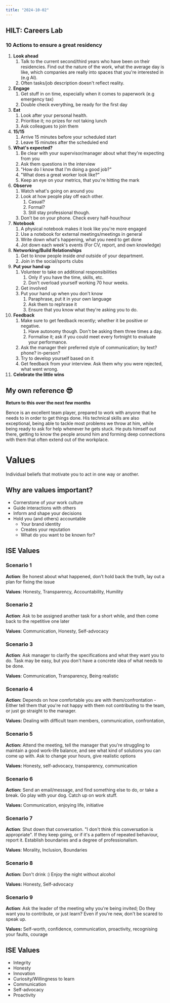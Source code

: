 ```yaml
---
title: "2024-10-02"
---
```

## HILT: Careers Lab

### 10 Actions to ensure a great residency
1) **Look ahead**
	1) Talk to the current second/third years who have been on their residencies. Find out the nature of the work, what the average day is like, which companies are really into spaces that you're interested in (e.g AI).
	2) Often tasks/job description doesn't reflect reality.
2) **Engage**
	1) Get stuff in on time, especially when it comes to paperwork (e.g emergency tax)
	2) Double check everything, be ready for the first day
3) **Eat**
	1) Look after your personal health.
	2) Prioritise it; no prizes for not taking lunch
	3) Ask colleagues to join them
4) **15/15**
	1) Arrive 15 minutes before your scheduled start
	2) Leave 15 minutes after the scheduled end
5) **What's expected?**
	1) Be clear with your supervisor/manager about what they're expecting from you
	2) Ask them questions in the interview
	3) "How do I know that I'm doing a good job?"
	4) "What does a great worker look like?"
	5) Keep an eye on your metrics, that you're hitting the mark
6) **Observe**
	1) Watch what's going on around you
	2) Look at how people play off each other.
		1) Casual?
		2) Formal?
		3) Still stay professional though.
	3) Don't be on your phone. Check every half-hour/hour
7) **Notebook**
	1) A physical notebook makes it look like you're more engaged
	2) Use a notebook for external meetings/meetings in general
	3) Write down what's happening, what you need to get done
	4) Jot down each week's events (For CV, report, and own knowledge)
8) **Networking/Build Relationships**
	1) Get to know people inside *and* outside of your department.
	2) Join in the social/sports clubs
9) **Put your hand up**
	1) Volunteer to take on additional responsibilities
		1) Only if you have the time, skills, etc.
		2) Don't overload yourself working 70 hour weeks.
	2) Get involved
	3) Put your hand up when you don't know
		1) Paraphrase, put it in your own language
		2) Ask them to rephrase it
		3) Ensure that you know what they're asking you to do.
10) **Feedback**
	1) Make sure to get feedback recently; whether it be positive or negative.
		1) Have autonomy though. Don't be asking them three times a day.
		2) Formalise it; ask if you could meet every fortnight to evaluate your performance.
	2) Ask the manager their preferred style of communication; by text? phone? in-person?
	3) Try to develop yourself based on it
	4) Get feedback from your interview. Ask them why you were rejected, what went wrong.
11) **Celebrate the little wins**

## My own reference 😎
**Return to this over the next few months**

Bence is an excellent team player, prepared to work with anyone that he needs to in order to get things done. His technical skills are also exceptional, being able to tackle most problems we throw at him, while being ready to ask for help whenever he gets stuck. He puts himself out there, getting to know the people around him and forming deep connections with them that often extend out of the workplace.

# Values
Individual beliefs that motivate you to act in one way or another.
## Why are values important?
- Cornerstone of *your* work culture
- Guide interactions with others
- Inform and shape your decisions
- Hold you (and others) accountable
	- Your brand identity
	- Creates your reputation
	- What do you want to be known for?

## ISE Values

### Scenario 1

**Action**: Be honest about what happened, don't hold back the truth, lay out a plan for fixing the issue

**Values**: Honesty, Transparency, Accountability, Humility

### Scenario 2

**Action**: Ask to be assigned another task for a short while, and then come back to the repetitive one later

**Values**: Communication, Honesty, Self-advocacy

### Scenario 3

**Action**: Ask manager to clarify the specifications and what they want you to do. Task may be easy, but you don't have a concrete idea of what needs to be done.

**Values**: Communication, Transparency, Being realistic

### Scenario 4

**Action:** Depends on how comfortable you are with them/confrontation - Either tell them that you're not happy with them not contributing to the team, or just go straight to the manager.

**Values:** Dealing with difficult team members, communication, confrontation, 

### Scenario 5

**Action:** Attend the meeting, tell the manager that you're struggling to maintain a good work-life balance, and see what kind of solutions you can come up with. Ask to change your hours, give realistic options

**Values:** Honesty, self-advocacy, transparency, communication

### Scenario 6

**Action:** Send an email/message, and find something else to do, or take a break. Go play with your dog. Catch up on work stuff.

**Values:** Communication, enjoying life, initiative

### Scenario 7

**Action**: Shut down that conversation. "I don't think this conversation is appropriate". If they keep going, or if it's a pattern of repeated behaviour, report it. Establish boundaries and a degree of professionalism. 

**Values**: Morality, Inclusion, Boundaries

### Scenario 8

**Action:** Don't drink :) Enjoy the night without alcohol

**Values:** Honesty, Self-advocacy

### Scenario 9

**Action**: Ask the leader of the meeting why you're being invited; Do they want you to contribute, or just learn? Even if you're new, don't be scared to speak up.

**Values:** Self-worth, confidence, communication, proactivity, recognising your faults, courage

## ISE Values
- Integrity
- Honesty
- Innovation
- Curiosity/Willingness to learn
- Communication
- Self-advocacy
- Proactivity

